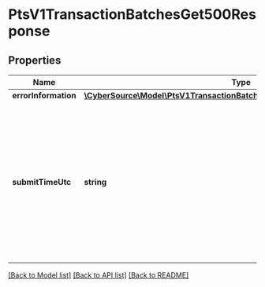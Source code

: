 # PtsV1TransactionBatchesGet500Response

## Properties
Name | Type | Description | Notes
------------ | ------------- | ------------- | -------------
**errorInformation** | [**\CyberSource\Model\PtsV1TransactionBatchesGet500ResponseErrorInformation**](PtsV1TransactionBatchesGet500ResponseErrorInformation.md) |  | [optional] 
**submitTimeUtc** | **string** | Time of request in UTC. Format: &#x60;YYYY-MM-DDThh:mm:ssZ&#x60; Example &#x60;2016-08-11T22:47:57Z&#x60; equals August 11, 2016, at 22:47:57 (10:47:57 p.m.). The &#x60;T&#x60; separates the date and the time. The &#x60;Z&#x60; indicates UTC. | [optional] 

[[Back to Model list]](../README.md#documentation-for-models) [[Back to API list]](../README.md#documentation-for-api-endpoints) [[Back to README]](../README.md)


